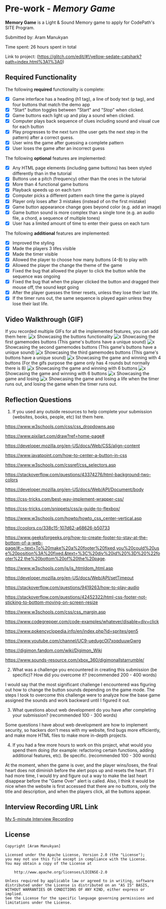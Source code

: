 # Pre-work - *Memory Game*

**Memory Game** is a Light & Sound Memory game to apply for CodePath's SITE Program. 

Submitted by: Aram Manukyan

Time spent: 26 hours spent in total

Link to project: (https://glitch.com/edit/#!/yellow-sedate-catshark?path=index.html%3A1%3A0)

## Required Functionality

The following **required** functionality is complete:

* [x] Game interface has a heading (h1 tag), a line of body text (p tag), and four buttons that match the demo app
* [x] "Start" button toggles between "Start" and "Stop" when clicked. 
* [x] Game buttons each light up and play a sound when clicked. 
* [x] Computer plays back sequence of clues including sound and visual cue for each button
* [x] Play progresses to the next turn (the user gets the next step in the pattern) after a correct guess. 
* [x] User wins the game after guessing a complete pattern
* [x] User loses the game after an incorrect guess

The following **optional** features are implemented:

* [x] Any HTML page elements (including game buttons) has been styled differently than in the tutorial
* [x] Buttons use a pitch (frequency) other than the ones in the tutorial
* [x] More than 4 functional game buttons
* [x] Playback speeds up on each turn
* [x] Computer picks a different pattern each time the game is played
* [x] Player only loses after 3 mistakes (instead of on the first mistake)
* [x] Game button appearance change goes beyond color (e.g. add an image)
* [x] Game button sound is more complex than a single tone (e.g. an audio file, a chord, a sequence of multiple tones)
* [x] User has a limited amount of time to enter their guess on each turn

The following **additional** features are implemented:

- [x] Improved the styling
- [x] Made the players 3 lifes visible
- [x] Made the timer visible
- [x] Allowed the player to choose how many buttons (4-8) to play with
- [x] Allowed the player the change the theme of the game
- [x] Fixed the bug that allowed the player to click the button while the sequence was ongoing
- [x] Fixed the bug that when the player clicked the button and dragged their mouse off, the sound kept going
- [x] After the player guesses the timer resets, unless they lose their last life.
- [x] If the timer runs out, the same sequence is played again unless they lose their last life.

## Video Walkthrough (GIF)

If you recorded multiple GIFs for all the implemented features, you can add them here:
![x](http://g.recordit.co/HO3I2uN2FL.gif) Showcasing the buttons functionality
![x](http://g.recordit.co/qu0x4CA7Ax.gif) Showcasing the first gamemodes buttons (This game's buttons have a unique sound)
![x](http://g.recordit.co/ozrpprIJCw.gif) Showcasing the second gamemodes buttons (This game's buttons have a unique sound)
![x](http://g.recordit.co/odhHEYJlTd.gif) Showcasing the third gamemodes buttons (This game's buttons have a unique sound)
![x](http://g.recordit.co/XlV865EyXx.gif) Showcasing the game and winning with 4 buttons (For the gifs purpose the game only has 4 rounds but normally there is 8)
![x](http://g.recordit.co/jQDl3XfJPS.gif) Showcasing the game and winning with 6 buttons
![x](http://g.recordit.co/yVBAAsnr3f.gif) Showcasing the game and winning with 6 buttons
![x](http://g.recordit.co/ofPbd1N2m0.gif) Showcasing the game and losing
![x](http://g.recordit.co/vUMQNIc7xr.gif) Showcasing the game and losing a life when the timer runs out, and losing the game when the timer runs out.

## Reflection Questions
1. If you used any outside resources to help complete your submission (websites, books, people, etc) list them here. 

https://www.w3schools.com/css/css_dropdowns.asp

https://www.pixilart.com/draw?ref=home-page#

https://developer.mozilla.org/en-US/docs/Web/CSS/align-content

https://www.javatpoint.com/how-to-center-a-button-in-css

https://www.w3schools.com/cssref/css_selectors.asp

https://stackoverflow.com/questions/43374276/html-background-two-colors

https://developer.mozilla.org/en-US/docs/Web/API/Document/body

https://css-tricks.com/best-way-implement-wrapper-css/

https://css-tricks.com/snippets/css/a-guide-to-flexbox/

https://www.w3schools.com/howto/howto_css_center-vertical.asp

https://coolors.co/338c15-107d62-a68626-b50733

https://www.geeksforgeeks.org/how-to-create-footer-to-stay-at-the-bottom-of-a-web-page/#:~:text=To%20make%20a%20footer%20fixed,you%20could%20use%20position%3A%20fixed.&text=%3C%20div%20id%20%3D%20%22footer%22,the%20bottom%20of%20the%20page.

https://www.w3schools.com/js/js_htmldom_html.asp

https://developer.mozilla.org/en-US/docs/Web/API/setTimeout

https://stackoverflow.com/questions/9419263/how-to-play-audio

https://stackoverflow.com/questions/42452322/html-css-footer-not-sticking-to-bottom-moving-on-screen-resize

https://www.w3schools.com/css/css_margin.asp

https://www.codegrepper.com/code-examples/whatever/disable+div+click

https://www.pokencyclopedia.info/en/index.php?id=sprites/gen5

https://www.youtube.com/channel/UC9-uedugcOI7xoqduuwGwrg

https://digimon.fandom.com/wiki/Digimon_Wiki

https://www.sounds-resource.com/xbox_360/digimonallstarrumble/

2. What was a challenge you encountered in creating this submission (be specific)? How did you overcome it? (recommended 200 - 400 words) 

I would say that the most significant challenge I encountered was figuring out how to change the button sounds depending on the game mode. The steps I took to overcome this challenge were to analyze how the base game assigned the sounds and work backward until I figured it out. 

3. What questions about web development do you have after completing your submission? (recommended 100 - 300 words) 

Some questions I have about web development are how to implement security, so hackers don't mess with my website, find bugs more efficiently, and make more HTML files to make more in-depth projects.

4. If you had a few more hours to work on this project, what would you spend them doing (for example: refactoring certain functions, adding additional features, etc). Be specific. (recommended 100 - 300 words) 

At the moment, when the game is over, and the player wins/loses, the final heart does not diminish before the alert pops up and resets the heart. If I had more time, I would try and figure out a way to make the last heart disappear before the "Game Over" alert is called. Also, I think it would be nice when the website is first accessed that there are no buttons, only the title and description, and when the players click, all the buttons appear.

## Interview Recording URL Link

[My 5-minute Interview Recording](https://www.loom.com/share/12ce5d0ef49c4822b242464f76bcac1d)


## License

    Copyright [Aram Manukyan]

    Licensed under the Apache License, Version 2.0 (the "License");
    you may not use this file except in compliance with the License.
    You may obtain a copy of the License at

        http://www.apache.org/licenses/LICENSE-2.0

    Unless required by applicable law or agreed to in writing, software
    distributed under the License is distributed on an "AS IS" BASIS,
    WITHOUT WARRANTIES OR CONDITIONS OF ANY KIND, either express or implied.
    See the License for the specific language governing permissions and
    limitations under the License.
